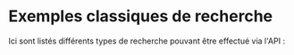 # Exemples classiques de recherche

Ici sont listés différents types de recherche pouvant être effectué via l'API :

